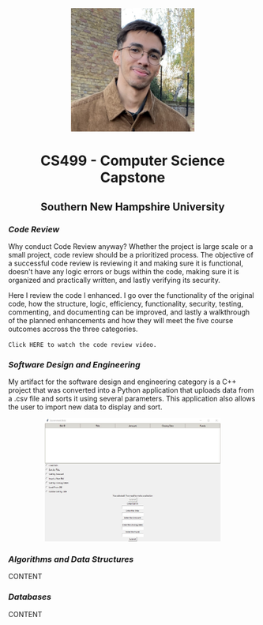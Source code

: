 <center>
  <img src="Miguel Little.jpg" height=250 width=250>
</center>

# <center>CS499 - Computer Science Capstone</center>

## <center>Southern New Hampshire University</center>

### *Code Review*

Why conduct Code Review anyway?
Whether the project is large scale or a small project, code review should be a prioritized process. The objective of a successful code review is reviewing it and making sure it is functional, doesn't have any logic errors or bugs within the code, making sure it is organized and practically written, and lastly verifying its security.

Here I review the code I enhanced. I go over the functionality of the original code, how the structure, logic, efficiency, functionality, security, testing, commenting, and documenting can be improved, and lastly a walkthrough of the planned enhancements and how they will meet the five course outcomes accross the three categories.

<code>Click HERE to watch the code review video.</code>

### *Software Design and Engineering*

My artifact for the software design and engineering category is a C++ project that was converted into a Python application that uploads data from a .csv file and sorts it using several parameters. This application also allows the user to import new data to display and sort.

<center>
  <img src="Category1 After.JPG" height=250>
</center>

### *Algorithms and Data Structures*

CONTENT

### *Databases*

CONTENT
